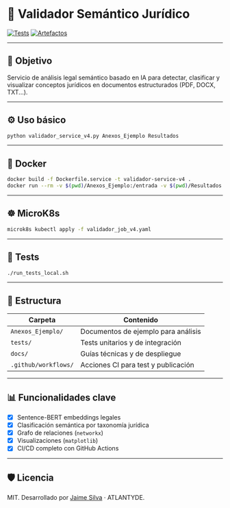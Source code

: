 # 🧠 Validador Semántico Jurídico

[![Tests](https://github.com/tu_usuario/validador-semantic/actions/workflows/test.yml/badge.svg)](https://github.com/tu_usuario/validador-semantic/actions/workflows/test.yml)
[![Artefactos](https://github.com/tu_usuario/validador-semantic/actions/workflows/publish_artifacts.yml/badge.svg)](https://github.com/tu_usuario/validador-semantic/actions/workflows/publish_artifacts.yml)

---

## 🎯 Objetivo

Servicio de análisis legal semántico basado en IA para detectar, clasificar y visualizar conceptos jurídicos en documentos estructurados (PDF, DOCX, TXT...).

---

## ⚙️ Uso básico

```bash
python validador_service_v4.py Anexos_Ejemplo Resultados
```

---

## 🚀 Docker

```bash
docker build -f Dockerfile.service -t validador-service-v4 .
docker run --rm -v $(pwd)/Anexos_Ejemplo:/entrada -v $(pwd)/Resultados:/salida validador-service-v4 /entrada /salida
```

---

## ☸️ MicroK8s

```bash
microk8s kubectl apply -f validador_job_v4.yaml
```

---

## 🧪 Tests

```bash
./run_tests_local.sh
```

---

## 📁 Estructura

| Carpeta             | Contenido                                   |
|---------------------|---------------------------------------------|
| `Anexos_Ejemplo/`   | Documentos de ejemplo para análisis         |
| `tests/`            | Tests unitarios y de integración            |
| `docs/`             | Guías técnicas y de despliegue              |
| `.github/workflows/`| Acciones CI para test y publicación         |

---

## 📊 Funcionalidades clave

- [x] Sentence-BERT embeddings legales
- [x] Clasificación semántica por taxonomía jurídica
- [x] Grafo de relaciones (`networkx`)
- [x] Visualizaciones (`matplotlib`)
- [x] CI/CD completo con GitHub Actions

---

## 🛡️ Licencia

MIT. Desarrollado por [Jaime Silva](https://github.com/tu_usuario) · ATLANTYDE.
